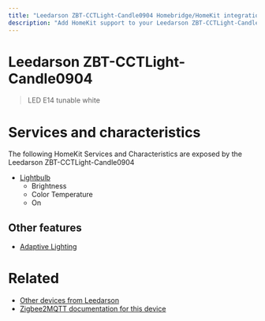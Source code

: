 ```yaml
---
title: "Leedarson ZBT-CCTLight-Candle0904 Homebridge/HomeKit integration"
description: "Add HomeKit support to your Leedarson ZBT-CCTLight-Candle0904, using Homebridge, Zigbee2MQTT and homebridge-z2m."
---
```

<!---
This file has been GENERATED using src/docgen/docgen.ts
DO NOT EDIT THIS FILE MANUALLY!
-->
# Leedarson ZBT-CCTLight-Candle0904
> LED E14 tunable white


# Services and characteristics
The following HomeKit Services and Characteristics are exposed by
the Leedarson ZBT-CCTLight-Candle0904

* [Lightbulb](../../light.md)
  * Brightness
  * Color Temperature
  * On

## Other features
* [Adaptive Lighting](../../light.md)

# Related
* [Other devices from Leedarson](../index.md#leedarson)
* [Zigbee2MQTT documentation for this device](https://www.zigbee2mqtt.io/devices/ZBT-CCTLight-Candle0904.html)